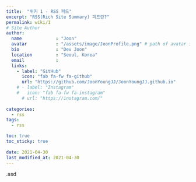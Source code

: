 ```yaml
---
title:  "위키 1 - RSS 피드"
excerpt: "RSS(Rich Site Summary) 피드란?"
permalink: wiki/1
# Site Author
author:
  name             : "Joon"
  avatar           : "/assets/image/JoonProfile.png" # path of avatar image, e.g. "/assets/images/bio-photo.jpg"
  bio              : "Dev Joon"
  location         : "Seoul, Korea"
  email            :
  links:
    - label: "GitHub"
      icon: "fab fa-fw fa-github"
      url: "https://github.com/JoonYoungJJ/JoonYoungJJ.github.io"
    # - label: "Instagram"
    #   icon: "fab fa-fw fa-instagram"
      # url: "https://instagram.com/"
      
categories:
  - rss
tags:
  - rss

toc: true
toc_sticky: true
 
date: 2021-04-30
last_modified_at: 2021-04-30
---
```


.asd